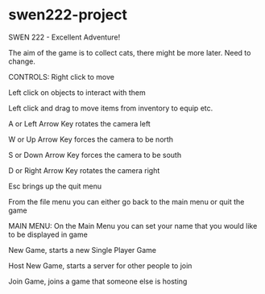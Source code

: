 swen222-project
===============

SWEN 222 - Excellent Adventure!

The aim of the game is to collect cats, there might be more later. Need to change.

CONTROLS:
Right click to move

Left click on objects to interact with them

Left click and drag to move items from inventory to equip etc.

A or Left Arrow Key rotates the camera left

W or Up Arrow Key forces the camera to be north

S or Down Arrow Key forces the camera to be south

D or Right Arrow Key rotates the camera right

Esc brings up the quit menu


From the file menu you can either go back to the main menu or quit the game

MAIN MENU:
On the Main Menu you can set your name that you would like to be displayed in game

New Game, starts a new Single Player Game

Host New Game, starts a server for other people to join

Join Game, joins a game that someone else is hosting

